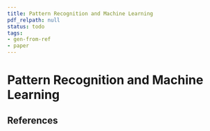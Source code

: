 ```yaml
---
title: Pattern Recognition and Machine Learning
pdf_relpath: null
status: todo
tags:
- gen-from-ref
- paper
---
```


# Pattern Recognition and Machine Learning

## References
